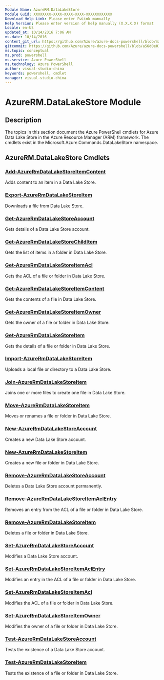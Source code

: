 ```yaml
---
Module Name: AzureRM.DataLakeStore
Module Guid: XXXXXXXX-XXXX-XXXX-XXXX-XXXXXXXXXXXX
Download Help Link: Please enter FwLink manually
Help Version: Please enter version of help manually (X.X.X.X) format
Locale: en-US
updated_at: 10/14/2016 7:06 AM
ms.date: 10/14/2016
content_git_url: https://github.com/Azure/azure-docs-powershell/blob/master/azureps-cmdlets-docs/ResourceManager/AzureRM.DataLakeStore/v2.0/CmdletMDs/AzureRM.DataLakeStore.md
gitcommit: https://github.com/Azure/azure-docs-powershell/blob/a56d0e01e65c2c33aa2af13dd29addc94ead6e88/azureps-cmdlets-docs/ResourceManager/AzureRM.DataLakeStore/v2.0/CmdletMDs/AzureRM.DataLakeStore.md
ms.topic: conceptual
ms.prod: powershell
ms.service: Azure PowerShell
ms.technology: Azure PowerShell
author: visual-studio-china
keywords: powershell, cmdlet
manager: visual-studio-china
---
```


# AzureRM.DataLakeStore Module
## Description
The topics in this section document the Azure PowerShell cmdlets for Azure Data Lake Store in the Azure Resource Manager (ARM) framework. The cmdlets exist in the Microsoft.Azure.Commands.DataLakeStore namespace.

## AzureRM.DataLakeStore Cmdlets
### [Add-AzureRmDataLakeStoreItemContent](Add-AzureRmDataLakeStoreItemContent.md)
Adds content to an item in a Data Lake Store.


### [Export-AzureRmDataLakeStoreItem](Export-AzureRmDataLakeStoreItem.md)
Downloads a file from Data Lake Store.


### [Get-AzureRmDataLakeStoreAccount](Get-AzureRmDataLakeStoreAccount.md)
Gets details of a Data Lake Store account.


### [Get-AzureRmDataLakeStoreChildItem](Get-AzureRmDataLakeStoreChildItem.md)
Gets the list of items in a folder in Data Lake Store.


### [Get-AzureRmDataLakeStoreItemAcl](Get-AzureRmDataLakeStoreItemAcl.md)
Gets the ACL of a file or folder in Data Lake Store.


### [Get-AzureRmDataLakeStoreItemContent](Get-AzureRmDataLakeStoreItemContent.md)
Gets the contents of a file in Data Lake Store.


### [Get-AzureRmDataLakeStoreItemOwner](Get-AzureRmDataLakeStoreItemOwner.md)
Gets the owner of a file or folder in Data Lake Store.


### [Get-AzureRmDataLakeStoreItem](Get-AzureRmDataLakeStoreItem.md)
Gets the details of a file or folder in Data Lake Store.


### [Import-AzureRmDataLakeStoreItem](Import-AzureRmDataLakeStoreItem.md)
Uploads a local file or directory to a Data Lake Store.


### [Join-AzureRmDataLakeStoreItem](Join-AzureRmDataLakeStoreItem.md)
Joins one or more files to create one file in Data Lake Store.


### [Move-AzureRmDataLakeStoreItem](Move-AzureRmDataLakeStoreItem.md)
Moves or renames a file or folder in Data Lake Store.


### [New-AzureRmDataLakeStoreAccount](New-AzureRmDataLakeStoreAccount.md)
Creates a new Data Lake Store account.


### [New-AzureRmDataLakeStoreItem](New-AzureRmDataLakeStoreItem.md)
Creates a new file or folder in Data Lake Store.


### [Remove-AzureRmDataLakeStoreAccount](Remove-AzureRmDataLakeStoreAccount.md)
Deletes a Data Lake Store account permanently.


### [Remove-AzureRmDataLakeStoreItemAclEntry](Remove-AzureRmDataLakeStoreItemAclEntry.md)
Removes an entry from the ACL of a file or folder in Data Lake Store.


### [Remove-AzureRmDataLakeStoreItem](Remove-AzureRmDataLakeStoreItem.md)
Deletes a file or folder in Data Lake Store.


### [Set-AzureRmDataLakeStoreAccount](Set-AzureRmDataLakeStoreAccount.md)
Modifies a Data Lake Store account.


### [Set-AzureRmDataLakeStoreItemAclEntry](Set-AzureRmDataLakeStoreItemAclEntry.md)
Modifies an entry in the ACL of a file or folder in Data Lake Store.


### [Set-AzureRmDataLakeStoreItemAcl](Set-AzureRmDataLakeStoreItemAcl.md)
Modifies the ACL of a file or folder in Data Lake Store.


### [Set-AzureRmDataLakeStoreItemOwner](Set-AzureRmDataLakeStoreItemOwner.md)
Modifies the owner of a file or folder in Data Lake Store.


### [Test-AzureRmDataLakeStoreAccount](Test-AzureRmDataLakeStoreAccount.md)
Tests the existence of a Data Lake Store account.


### [Test-AzureRmDataLakeStoreItem](Test-AzureRmDataLakeStoreItem.md)
Tests the existence of a file or folder in Data Lake Store.



